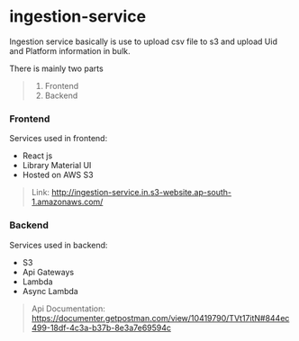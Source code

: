 # ingestion-service

Ingestion service basically is use to upload csv file to s3 and upload Uid and Platform information in bulk.


There is mainly two parts 
> 1. Frontend 
> 2. Backend

### Frontend 
Services used in frontend:
* React js 
* Library Material UI
* Hosted on AWS S3
> Link: http://ingestion-service.in.s3-website.ap-south-1.amazonaws.com/
### Backend 
Services used in backend: 
* S3
* Api Gateways
* Lambda
* Async Lambda
> Api Documentation: https://documenter.getpostman.com/view/10419790/TVt17itN#844ec499-18df-4c3a-b37b-8e3a7e69594c 


